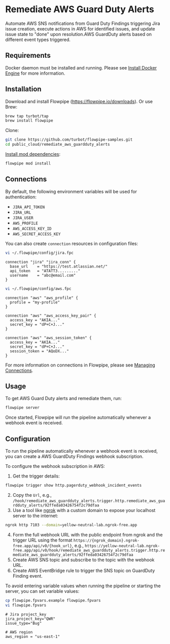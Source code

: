 # Remediate AWS Guard Duty Alerts

Automate AWS SNS notifications from Guard Duty Findings triggering Jira issue creation, execute actions in AWS for identified issues, and update issue state to "done" upon resolution.AWS GuardDuty alerts based on different event types triggered.

## Requirements

Docker daemon must be installed and running. Please see [Install Docker Engine](https://docs.docker.com/engine/install/) for more information.

## Installation

Download and install Flowpipe (https://flowpipe.io/downloads). Or use Brew:

```sh
brew tap turbot/tap
brew install flowpipe
```

Clone:

```sh
git clone https://github.com/turbot/flowpipe-samples.git
cd public_cloud/remediate_aws_guardduty_alerts
```

[Install mod dependencies](https://flowpipe.io/docs/build/mod-dependencies#mod-dependencies):

```sh
flowpipe mod install
```

## Connections

By default, the following environment variables will be used for authentication:

- `JIRA_API_TOKEN`
- `JIRA_URL`
- `JIRA_USER`
- `AWS_PROFILE`
- `AWS_ACCESS_KEY_ID`
- `AWS_SECRET_ACCESS_KEY` 

You can also create `connection` resources in configuration files:

```sh
vi ~/.flowpipe/config/jira.fpc
```

```hcl
connection "jira" "jira_conn" {
  base_url    = "https://test.atlassian.net/"
  api_token   = "ATATT3........."
  username    = "abc@email.com"
}
```

```sh
vi ~/.flowpipe/config/aws.fpc
```

```hcl
connection "aws" "aws_profile" {
  profile = "my-profile"
}

connection "aws" "aws_access_key_pair" {
  access_key = "AKIA..."
  secret_key = "dP+C+J..."
}

connection "aws" "aws_session_token" {
  access_key = "AKIA..."
  secret_key = "dP+C+J..."
  session_token = "AQoDX..."
}
```

For more information on connections in Flowpipe, please see [Managing Connections](https://flowpipe.io/docs/run/connections).

## Usage

To get AWS Guard Duty alerts and remediate them, run:

```sh
flowpipe server
```

Once started, Flowpipe will run the pipeline automatically whenever a webhook event is received.

## Configuration

To run the pipeline automatically whenever a webhook event is received, you can create a AWS GuardDuty Findings webhook subscription.

To configure the webhook subscription in AWS:

1. Get the trigger details:
  ```sh
  flowpipe trigger show http.pagerduty_webhook_incident_events
  ```
2. Copy the `Url`, e.g., `/hook/remediate_aws_guardduty_alerts.trigger.http.remediate_aws_guardduty_alerts/92ffeda03426754f2c79dfaa`
3. Use a tool like [ngrok](https://ngrok.com/) with a custom domain to expose your localhost server to the internet:
  ```sh
  ngrok http 7103 --domain=yellow-neutral-lab.ngrok-free.app
  ```
4. Form the full webhook URL with the public endpoint from ngrok and the trigger URL using the format `https://{ngrok_domain}.ngrok-free.app/api/v0/{hook_url}`, e.g., `https://yellow-neutral-lab.ngrok-free.app/api/v0/hook/remediate_aws_guardduty_alerts.trigger.http.remediate_aws_guardduty_alerts/92ffeda03426754f2c79dfaa`
5. Create AWS SNS topic and subscribe to the topic with the webhook URL.
6. Create AWS EventBridge rule to trigger the SNS topic on GuardDuty Finding event.

To avoid entering variable values when running the pipeline or starting the server, you can set variable values:

```sh
cp flowpipe.fpvars.example flowpipe.fpvars
vi flowpipe.fpvars
```

```hcl
# Jira project_key
jira_project_key="QWR"
issue_type="Bug"

# AWS region
aws_region = "us-east-1"
```
